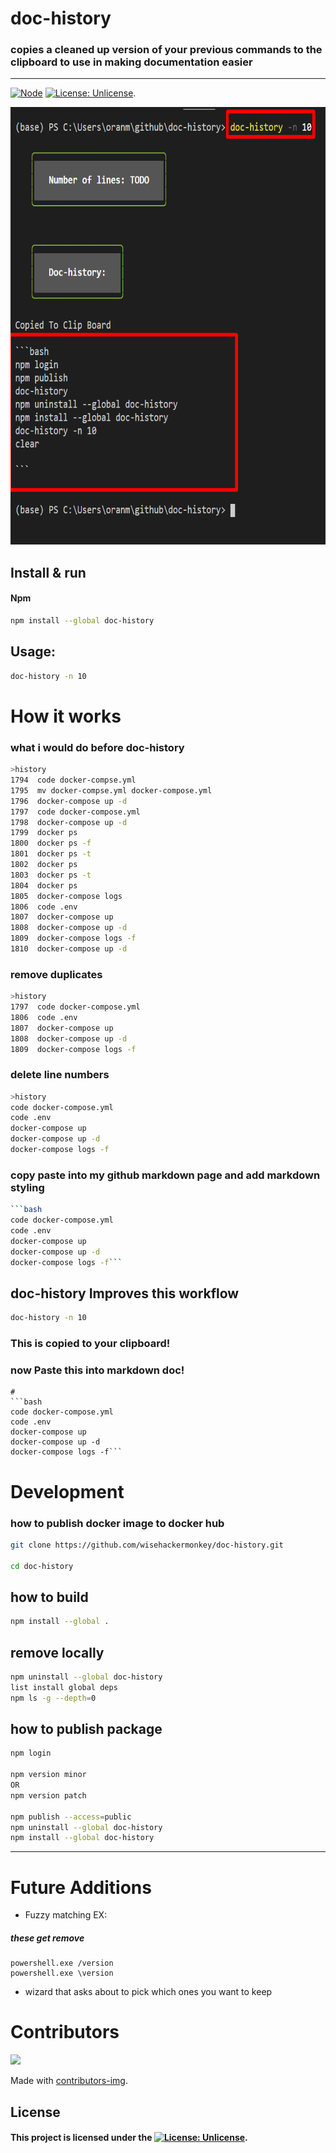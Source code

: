 
# doc-history
### copies a cleaned up version of your previous commands to the clipboard to use in making documentation easier


-----
[![Node](https://img.shields.io/badge/Javascript-Enabled-lightgreen.svg)](https://shields.io/) [![License: Unlicense](https://img.shields.io/badge/license-Unlicense-blue.svg)](http://unlicense.org/).

<img src="2021-02-09-13-12-27.png" height="700">

## Install & run
#### Npm
```bash
npm install --global doc-history
```
<!-- <img src="screenshots/2021-02-08-22-54-08.png" height="300"> -->

## Usage:
```bash
doc-history -n 10
```

# How it works
### what i would do before doc-history
```bash
>history
1794  code docker-compse.yml 
1795  mv docker-compse.yml docker-compose.yml 
1796  docker-compose up -d
1797  code docker-compose.yml 
1798  docker-compose up -d
1799  docker ps
1800  docker ps -f
1801  docker ps -t
1802  docker ps 
1803  docker ps -t
1804  docker ps 
1805  docker-compose logs
1806  code .env
1807  docker-compose up
1808  docker-compose up -d
1809  docker-compose logs -f
1810  docker-compose up -d
 ```
### remove duplicates
```bash
>history
1797  code docker-compose.yml
1806  code .env
1807  docker-compose up
1808  docker-compose up -d
1809  docker-compose logs -f
 ```
### delete line numbers

```bash
>history
code docker-compose.yml
code .env
docker-compose up
docker-compose up -d
docker-compose logs -f
```
### copy paste into my github markdown page and add markdown styling
```bash
```bash
code docker-compose.yml
code .env
docker-compose up
docker-compose up -d
docker-compose logs -f```
 ```


## doc-history Improves this workflow
```bash
doc-history -n 10
```
### This is copied to your clipboard! 
### now Paste this into markdown doc!
```
# 
```bash
code docker-compose.yml
code .env
docker-compose up
docker-compose up -d
docker-compose logs -f```
 ```


# Development
### how to publish docker image to docker hub
```bash
git clone https://github.com/wisehackermonkey/doc-history.git

cd doc-history
```

## how to build
```bash
npm install --global .
```
## remove locally
```bash
npm uninstall --global doc-history 
list install global deps
npm ls -g --depth=0
```
## how to publish package

```bash
npm login

npm version minor
OR
npm version patch

npm publish --access=public
npm uninstall --global doc-history
npm install --global doc-history
```


------

# Future Additions
- Fuzzy matching  EX:
##### these get remove 
```
powershell.exe /version
powershell.exe \version
```
- wizard that asks about to pick which ones you want to keep
# Contributors
<a href="https://github.com/wisehackermonkey/doc-history/graphs/contributors">
  <img src="https://contrib.rocks/image?repo=wisehackermonkey/doc-history" />
</a>

Made with [contributors-img](https://contrib.rocks).



## License

#### This project is licensed under the [![License: Unlicense](https://img.shields.io/badge/license-Unlicense-blue.svg)](http://unlicense.org/).


